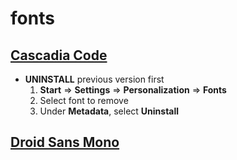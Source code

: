 # fonts

## [Cascadia Code](https://github.com/microsoft/cascadia-code)
* **UNINSTALL** previous version first
    1. **Start** => **Settings** => **Personalization** => **Fonts**
    1. Select font to remove
    1. Under **Metadata**, select **Uninstall**

## [Droid Sans Mono](https://www.nerdfonts.com/font-downloads)